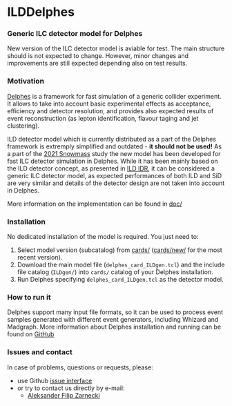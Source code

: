 # ILDDelphes
### Generic ILC detector model for Delphes  


New version of the ILC detector model is aviable for test. 
The main structure should is not expected to change. 
However, minor changes and improvements are still expected 
depending also on test results.

### Motivation

[Delphes](https://github.com/delphes/delphes) is a framework 
for fast simulation of a generic collider experiment. It allows to take
into account basic experimental effects as acceptance, efficiency 
and detector resolution, and provides also expected results of event 
reconstruction (as lepton identification, flavour taging and jet 
clustering). 

ILD detector model which is currently distributed as a part of 
the Delphes framework is extremply simplified and outdated - 
**it should not be used!**
As a part of the [2021 Snowmass](https://snowmass21.org/start) study 
the new model has been developed for fast ILC detector simulation in Delphes. 
While it has been mainly based on the ILD detector concept, 
as presented in [ILD IDR](https://arxiv.org/abs/2003.01116),
it can be considered a generic ILC detector model, as expected performances
of both ILD and SiD are very similar and details of the detector design
are not taken into account in Delphes.
 
More information on the implementation can be found in 
[doc/](https://github.com/ILDAnaSoft/ILDDelphes/tree/master/doc)

### Installation

No dedicated installation of the model is required. You just need to:

 1. Select model version (subcatalog) from 
[cards/](https://github.com/ILDAnaSoft/ILDDelphes/tree/master/cards) 
([cards/new/](https://github.com/ILDAnaSoft/ILDDelphes/tree/master/cards/new)
 for the most recent version).
 2. Download the main model file (`delphes_card_ILDgen.tcl`) 
and the include file catalog (`ILDgen/`) into `cards/` catalog 
of your Delphes installation.
 3. Run Delphes specifying `delphes_card_ILDgen.tcl` as the detector model.

### How to run it

Delphes support many input file formats, so it can be used to process
event samples generated with different event generators, 
including Whizard and Madgraph.
More information about Delphes installation and running can be 
found on [GitHub](https://github.com/delphes/delphes)

### Issues and contact

In case of problems, questions or requests, please:

- use Github [issue interface](https://github.com/ILDAnaSoft/ILDDelphes/issues)
- or try to contact us directly by e-mail:
    - [Aleksander Filip Zarnecki](mailto:zarnecki@fuw.edu.pl)


